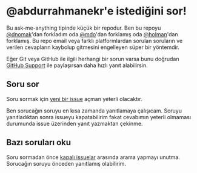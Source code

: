 # @abdurrahmanekr'e istediğini sor!

Bu ask-me-anything tipinde küçük bir repodur. Ben bu repoyu [@dnomak](https://github.com/dnomak)'dan forkladım oda [@mdo](https://github.com/mdo/ama)'dan forklamış oda [@holman](https://github.com/holman/ama)'dan forklamış. Bu repo email veya farklı platformlardan sorulan soruların ve verilen cevapların kaybolup gitmesini engelleyen süper bir yöntemdir.

Eğer Git veya GitHub ile ilgili herhangi bir sorun varsa bunu doğrudan [GitHub Support](https://github.com/contact) ile paylaşırsan daha hızlı yanıt alabilirsin.

## Soru sor

Soru sormak için [yeni bir issue](https://github.com/abdurrahmanekr/bana-istedigini-sor/issues/new) açman yeterli olacaktır.

Ben sorucağın soruyu en kısa zamanda yanıtlamaya çalışıcam. Soruyu yanıtladıktan sonra issueyu kapatabilirim fakat cevabımın yeterli olmaması durumunda issue üzerinden yanıt yazmaktan çekinme.

## Bazı soruları oku

Soru sormadan önce [kapalı issuelar](https://github.com/abdurrahmanekr/bana-istedigini-sor/issues?sort=created&direction=desc&state=closed&page=1) arasında arama yapmayı unutma. Sorucağın soruyu önceden yanıtlamış olabilirim.
